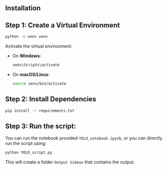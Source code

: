 ## Installation

## Step 1: Create a Virtual Environment

```bash
python -m venv venv
```

Activate the virtual environment:

* On **Windows**:
  ```bash
  venv\Scripts\activate
  ```

* On **macOS/Linux**:
  ```bash
  source venv/bin/activate
  ```

## Step 2: Install Dependencies

```bash
pip install -r requirements.txt
```

## Step 3: Run the script:

You can run the notebook provided `YOLO_notebook.ipynb`, or you can directly run the script using:

```bash
python YOLO_script.py
```

This will create a folder `Output Videos` that contains the output.

